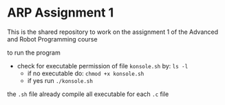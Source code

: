 # ARP Assignment 1
This is the shared repository to work on the assignment 1 of the Advanced and Robot Programming course

to run the program
* check for executable permission of file `konsole.sh` by: `ls -l`
  * if no executable do: `chmod +x konsole.sh`
  * if yes run `./konsole.sh`

the `.sh` file already compile all executable for each `.c` file
